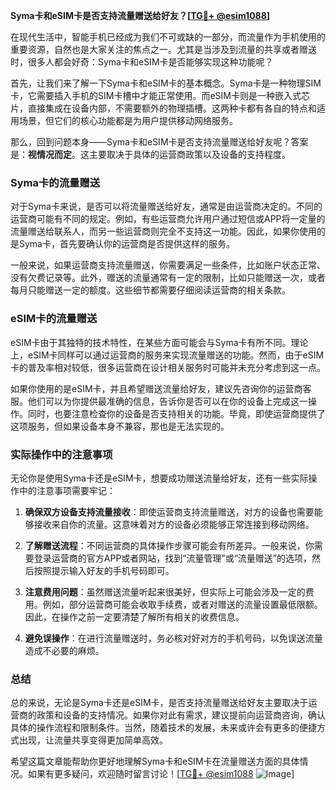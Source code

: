**Syma卡和eSIM卡是否支持流量赠送给好友？[[TG💪+ @esim1088](https://t.me/s/esim1088)]**

在现代生活中，智能手机已经成为我们不可或缺的一部分，而流量作为手机使用的重要资源，自然也是大家关注的焦点之一。尤其是当涉及到流量的共享或者赠送时，很多人都会好奇：Syma卡和eSIM卡是否能够实现这种功能呢？

首先，让我们来了解一下Syma卡和eSIM卡的基本概念。Syma卡是一种物理SIM卡，它需要插入手机的SIM卡槽中才能正常使用。而eSIM卡则是一种嵌入式芯片，直接集成在设备内部，不需要额外的物理插槽。这两种卡都有各自的特点和适用场景，但它们的核心功能都是为用户提供移动网络服务。

那么，回到问题本身——Syma卡和eSIM卡是否支持流量赠送给好友呢？答案是：**视情况而定**。这主要取决于具体的运营商政策以及设备的支持程度。

### Syma卡的流量赠送

对于Syma卡来说，是否可以将流量赠送给好友，通常是由运营商决定的。不同的运营商可能有不同的规定。例如，有些运营商允许用户通过短信或APP将一定量的流量赠送给联系人，而另一些运营商则完全不支持这一功能。因此，如果你使用的是Syma卡，首先要确认你的运营商是否提供这样的服务。

一般来说，如果运营商支持流量赠送，你需要满足一些条件，比如账户状态正常、没有欠费记录等。此外，赠送的流量通常有一定的限制，比如只能赠送一次，或者每月只能赠送一定的额度。这些细节都需要仔细阅读运营商的相关条款。

### eSIM卡的流量赠送

eSIM卡由于其独特的技术特性，在某些方面可能会与Syma卡有所不同。理论上，eSIM卡同样可以通过运营商的服务来实现流量赠送的功能。然而，由于eSIM卡的普及率相对较低，很多运营商在设计相关服务时可能并未充分考虑到这一点。

如果你使用的是eSIM卡，并且希望赠送流量给好友，建议先咨询你的运营商客服。他们可以为你提供最准确的信息，告诉你是否可以在你的设备上完成这一操作。同时，也要注意检查你的设备是否支持相关的功能。毕竟，即使运营商提供了这项服务，但如果设备本身不兼容，那也是无法实现的。

### 实际操作中的注意事项

无论你是使用Syma卡还是eSIM卡，想要成功赠送流量给好友，还有一些实际操作中的注意事项需要牢记：

1. **确保双方设备支持流量接收**：即使运营商支持流量赠送，对方的设备也需要能够接收来自你的流量。这意味着对方的设备必须能够正常连接到移动网络。

2. **了解赠送流程**：不同运营商的具体操作步骤可能会有所差异。一般来说，你需要登录运营商的官方APP或者网站，找到“流量管理”或“流量赠送”的选项，然后按照提示输入好友的手机号码即可。

3. **注意费用问题**：虽然赠送流量听起来很美好，但实际上可能会涉及一定的费用。例如，部分运营商可能会收取手续费，或者对赠送的流量设置最低限额。因此，在操作之前一定要清楚了解所有相关的收费信息。

4. **避免误操作**：在进行流量赠送时，务必核对好对方的手机号码，以免误送流量造成不必要的麻烦。

### 总结

总的来说，无论是Syma卡还是eSIM卡，是否支持流量赠送给好友主要取决于运营商的政策和设备的支持情况。如果你对此有需求，建议提前向运营商咨询，确认具体的操作流程和限制条件。当然，随着技术的发展，未来或许会有更多的便捷方式出现，让流量共享变得更加简单高效。

希望这篇文章能帮助你更好地理解Syma卡和eSIM卡在流量赠送方面的具体情况。如果有更多疑问，欢迎随时留言讨论！[[TG💪+ @esim1088](https://t.me/s/esim1088) ![Image](https://i.postimg.cc/4NQfJmqS/Snipaste-2025-05-13-00-14-12.png)]